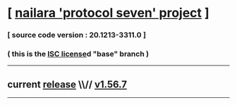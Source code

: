 
# [ [nailara 'protocol seven' project](http://src.nailara.net/) ]

### [ source code version : 20.1213-3311.0 ]

### ( this is the [ISC license](license)d "base" branch )
---
## current [release](https://github.com/anotherlink/nailara/releases) \\\\// [v1.56.7](https://github.com/anotherlink/nailara/releases/tag/v1.56.7)
---
